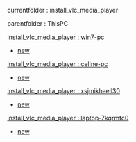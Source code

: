 currentfolder : install_vlc_media_player

parentfolder : ThisPC

[install_vlc_media_player : win7-pc](http://win7-pc/doc/files/ThisPC/install_vlc_media_player/open-command-prompt-here.html)
- [new](http://win7-pc/doc/files/common/prompt-action.php?rawdisplay=1&HOME_DIRECTORY=C:/UniServer/www/doc/files/ThisPC/install_vlc_media_player&cmd=c:/UniServer/www/doc/files/common/open_command_files/overwritenew.bat)

[install_vlc_media_player : celine-pc](http://celine-pc/doc/files/ThisPC/install_vlc_media_player/open-command-prompt-here.html)
- [new](http://celine-pc/doc/files/common/prompt-action.php?rawdisplay=1&HOME_DIRECTORY=C:/UniServer/www/doc/files/ThisPC/install_vlc_media_player&cmd=c:/UniServer/www/doc/files/common/open_command_files/overwritenew.bat)

[install_vlc_media_player : xsjmikhaell30](http://xsjmikhaell30/doc/files/ThisPC/install_vlc_media_player/open-command-prompt-here.html)
- [new](http://xsjmikhaell30/doc/files/common/prompt-action.php?rawdisplay=1&HOME_DIRECTORY=C:/UniServer/www/doc/files/ThisPC/install_vlc_media_player&cmd=c:/UniServer/www/doc/files/common/open_command_files/overwritenew.bat)

[install_vlc_media_player : laptop-7kqrmtc0](http://laptop-7kqrmtc0/doc/files/ThisPC/install_vlc_media_player/open-command-prompt-here.html)
- [new](http://laptop-7kqrmtc0/doc/files/common/prompt-action.php?rawdisplay=1&HOME_DIRECTORY=C:/UniServer/www/doc/files/ThisPC/install_vlc_media_player&cmd=c:/UniServer/www/doc/files/common/open_command_files/overwritenew.bat)


